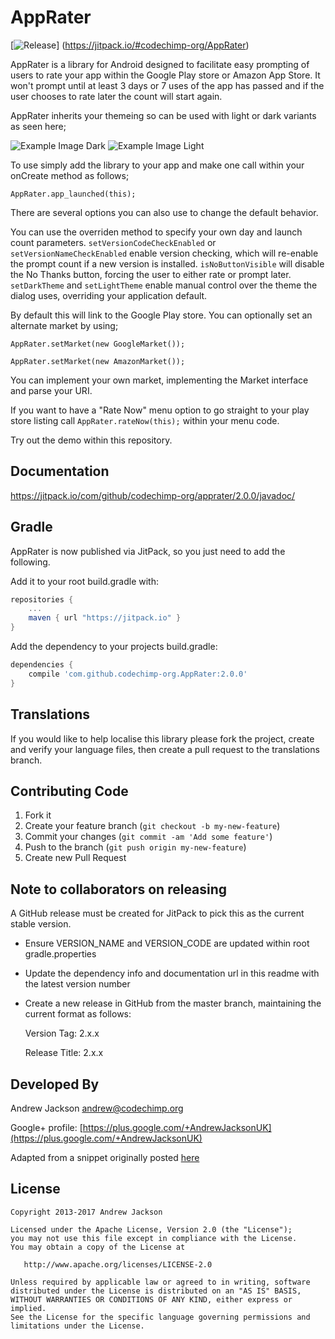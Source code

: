 # AppRater

[![Release](https://jitpack.io/v/codechimp-org/AppRater.svg)]
(https://jitpack.io/#codechimp-org/AppRater)

AppRater is a library for Android designed to facilitate easy prompting of users to rate your app within the Google Play store or Amazon App Store.
It won't prompt until at least 3 days or 7 uses of the app has passed and if the user chooses to rate later the count will start again.

AppRater inherits your themeing so can be used with light or dark variants as seen here;

![Example Image Dark][1] ![Example Image Light][2]

To use simply add the library to your app and make one call within your onCreate method as follows;

`AppRater.app_launched(this);`

There are several options you can also use to change the default behavior.

You can use the overriden method to specify your own day and launch count parameters.
`setVersionCodeCheckEnabled` or `setVersionNameCheckEnabled` enable version checking, which will re-enable the prompt count if a new version is installed.
`isNoButtonVisible` will disable the No Thanks button, forcing the user to either rate or prompt later.
`setDarkTheme` and `setLightTheme` enable manual control over the theme the dialog uses, overriding your application default.

By default this will link to the Google Play store.  You can optionally set an alternate market by using;

`AppRater.setMarket(new GoogleMarket());`

`AppRater.setMarket(new AmazonMarket());`

You can implement your own market, implementing the Market interface and parse your URI.

If you want to have a "Rate Now" menu option to go straight to your play store listing call `AppRater.rateNow(this);` within your menu code.

Try out the demo within this repository.


## Documentation
https://jitpack.io/com/github/codechimp-org/apprater/2.0.0/javadoc/

## Gradle

AppRater is now published via JitPack, so you just need to add the following.

Add it to your root build.gradle with:
```gradle
repositories {
    ...
    maven { url "https://jitpack.io" }
}
```

Add the dependency to your projects build.gradle:

```gradle
dependencies {
    compile 'com.github.codechimp-org.AppRater:2.0.0'
}
```

## Translations

If you would like to help localise this library please fork the project, create and verify your language files, then create a pull request to the translations branch.

## Contributing Code

1. Fork it
2. Create your feature branch (`git checkout -b my-new-feature`)
3. Commit your changes (`git commit -am 'Add some feature'`)
4. Push to the branch (`git push origin my-new-feature`)
5. Create new Pull Request

## Note to collaborators on releasing
A GitHub release must be created for JitPack to pick this as the current stable version.
* Ensure VERSION_NAME and VERSION_CODE are updated within root gradle.properties
* Update the dependency info and documentation url in this readme with the latest version number
* Create a new release in GitHub from the master branch, maintaining the current format as follows:

    Version Tag: 2.x.x
    
    Release Title: 2.x.x

## Developed By

Andrew Jackson <andrew@codechimp.org>

Google+ profile: 
[https://plus.google.com/+AndrewJacksonUK](https://plus.google.com/+AndrewJacksonUK)

Adapted from a snippet originally posted [here](http://www.androidsnippets.com/prompt-engaged-users-to-rate-your-app-in-the-android-market-appirater)

## License

    Copyright 2013-2017 Andrew Jackson

    Licensed under the Apache License, Version 2.0 (the "License");
    you may not use this file except in compliance with the License.
    You may obtain a copy of the License at

       http://www.apache.org/licenses/LICENSE-2.0

    Unless required by applicable law or agreed to in writing, software
    distributed under the License is distributed on an "AS IS" BASIS,
    WITHOUT WARRANTIES OR CONDITIONS OF ANY KIND, either express or implied.
    See the License for the specific language governing permissions and
    limitations under the License.





 [1]: https://raw.github.com/codechimp-org/AppRater/master/Screenshots/demo-dark.png
 [2]: https://raw.github.com/codechimp-org/AppRater/master/Screenshots/demo-light.png
